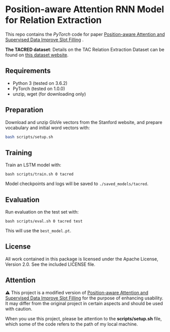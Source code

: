 Position-aware Attention RNN Model for Relation Extraction
=========================

This repo contains the *PyTorch* code for
paper [Position-aware Attention and Supervised Data Improve Slot Filling](https://nlp.stanford.edu/pubs/zhang2017tacred.pdf)
.

**The TACRED dataset**: Details on the TAC Relation Extraction Dataset can be found
on [this dataset website](https://nlp.stanford.edu/projects/tacred/).

## Requirements

- Python 3 (tested on 3.6.2)
- PyTorch (tested on 1.0.0)
- unzip, wget (for downloading only)


## Preparation

Download and unzip GloVe vectors from the Stanford website, and prepare vocabulary and initial word vectors with:

```bash
bash scripts/setup.sh
```

## Training

Train an LSTM model with:

```
bash scripts/train.sh 0 tacred
```

Model checkpoints and logs will be saved to `./saved_models/tacred`.

## Evaluation

Run evaluation on the test set with:

```
bash scripts/eval.sh 0 tacred test
```

This will use the `best_model.pt`.

## License

All work contained in this package is licensed under the Apache License, Version 2.0. See the included LICENSE file.

## Attention

⚠️ This project is a modified version
of [Position-aware Attention and Supervised Data Improve Slot Filling](https://nlp.stanford.edu/pubs/zhang2017tacred.pdf)
for the purpose of enhancing usability. It may differ from the original project in certain aspects and should be used
with caution.

When you use this project, please be attention to the **scripts/setup.sh** file, which some of the code refers to the
path of my local machine.

